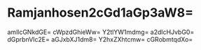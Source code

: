 # Ramjanhosen2cGd1aGp3aW8=
amllcGNkdGE=
cWpzdGhieWw=
Y2tlYW1mdmg=
a2dlcHJvbG0=
dGprbnVlc2E=
aGJxbXJ1dm8=
Y2hxZXhtcmw=
cGRobmtqdXo=
